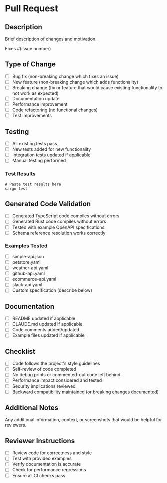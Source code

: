 # Pull Request

## Description

Brief description of changes and motivation.

Fixes #(issue number)

## Type of Change

- [ ] Bug fix (non-breaking change which fixes an issue)
- [ ] New feature (non-breaking change which adds functionality)
- [ ] Breaking change (fix or feature that would cause existing functionality to not work as expected)
- [ ] Documentation update
- [ ] Performance improvement
- [ ] Code refactoring (no functional changes)
- [ ] Test improvements

## Testing

- [ ] All existing tests pass
- [ ] New tests added for new functionality
- [ ] Integration tests updated if applicable
- [ ] Manual testing performed

### Test Results

```
# Paste test results here
cargo test
```

## Generated Code Validation

- [ ] Generated TypeScript code compiles without errors
- [ ] Generated Rust code compiles without errors  
- [ ] Tested with example OpenAPI specifications
- [ ] Schema reference resolution works correctly

### Examples Tested

- [ ] simple-api.json
- [ ] petstore.yaml
- [ ] weather-api.yaml
- [ ] github-api.yaml
- [ ] ecommerce-api.yaml
- [ ] slack-api.yaml
- [ ] Custom specification (describe below)

## Documentation

- [ ] README updated if applicable
- [ ] CLAUDE.md updated if applicable
- [ ] Code comments added/updated
- [ ] Example files updated if applicable

## Checklist

- [ ] Code follows the project's style guidelines
- [ ] Self-review of code completed
- [ ] No debug prints or commented-out code left behind
- [ ] Performance impact considered and tested
- [ ] Security implications reviewed
- [ ] Backward compatibility maintained (or breaking changes documented)

## Additional Notes

Any additional information, context, or screenshots that would be helpful for reviewers.

## Reviewer Instructions

- [ ] Review code for correctness and style
- [ ] Test with provided examples
- [ ] Verify documentation is accurate
- [ ] Check for performance regressions
- [ ] Ensure all CI checks pass